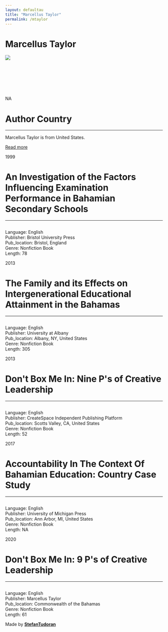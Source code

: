```yaml
---
layout: defaultau
title: "Marcellus Taylor"
permalink: /mtaylor
---
```

<!-- partial:index.partial.html -->
<div class="content">
    <h1>Marcellus Taylor</h1>
    <div class="quote">
        <div><img src="NA" class="logo"></div>
    </div>
    <div class="timeline">
        <div style="padding-bottom:100px;"></div>
        <div class="block">
            <div class="date right"><p class="right"> NA </p></div>
            <div class="dot"></div>
            <div class="left first">
                <h1>Author Country</h1><hr>
            <p>Marcellus Taylor is from United States.</p>
                <a href="NA" target="_blank">Read more</a>
            </div>
        </div>
        <div class="block">
            <div class="date left"><p class="left">1999</p></div>
            <div class="dot"></div>
            <div class="right">
                <h1>An Investigation of the Factors Influencing Examination Performance in Bahamian Secondary Schools</h1><hr>
                <p><img src=""></p>
                <p>
                Language: English<br/>
                Publisher: Bristol University Press<br/>
                Pub_location: Bristol, England<br/>
                Genre: Nonfiction Book<br/>
                Length: 78</p>
            </div>
        </div>
        <div class="block">
            <div class="date right"><p class="right">2013</p></div>
            <div class="dot"></div>
            <div class="left hide">
                <h1>The Family and its Effects on Intergenerational Educational Attainment in the Bahamas</h1><hr>
                <p><img src=""></p>
                <p>Language: English<br/>
                Publisher: University at Albany<br/>
                Pub_location: Albany, NY, United States<br/>
                Genre: Nonfiction Book<br/>
                Length: 305</p>
            </div>
        </div>
        <div class="block">
            <div class="date left"><p class="left">2013</p></div>
            <div class="dot"></div>
            <div class="right hide">
                <h1>Don't Box Me In: Nine P's of Creative Leadership</h1><hr>
                <p><img src=""></p>
                <p>Language: English<br/>
                Publisher: CreateSpace Independent Publishing Platform<br/>
                Pub_location: Scotts Valley, CA, United States<br/>
                Genre: Nonfiction Book<br/>
                Length: 52</p>
            </div>
        </div>
        <div class="block">
            <div class="date right"><p class="right">2017</p></div>
            <div class="dot"></div>
            <div class="left hide">
                <h1>Accountability In The Context Of Bahamian Education: Country Case Study</h1><hr>
                <p><img src=""></p>
                <p>Language: English<br/>
                Publisher: University of Michigan Press<br/>
                Pub_location: Ann Arbor, MI, United States<br/>
                Genre: Nonfiction Book<br/>
                Length: NA</p>
            </div>
        </div>
        <div class="block">
            <div class="date left"><p class="left">2020</p></div>
            <div class="dot"></div>
            <div class="right hide">
                <h1>Don't Box Me In: 9 P's of Creative Leadership</h1><hr>
                <p><img src=""></p>
                <p>Language: English<br/>
                Publisher: Marcellus Taylor<br/>
                Pub_location: Commonwealth of the Bahamas<br/>
                Genre: Nonfiction Book<br/>
                Length: 61</p>
            </div>
        </div>
        <div id="footer">
        <p id="copyright">Made by&nbsp;<strong><a href="https://www.linkedin.com/in/nicolae-stefan-tudoran-b02291127/" target="_blank">StefanTudoran</a></strong></p>
    </div>
</div>
<!-- partial -->
  <script src='https://cdnjs.cloudflare.com/ajax/libs/jquery/3.1.1/jquery.min.js'></script><script  src="assets/js/authorscript.js"></script>